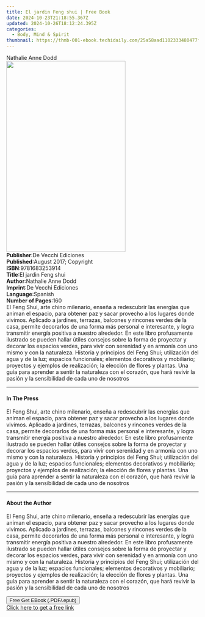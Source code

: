 ```yaml
---
title: El jardin Feng shui | Free Book
date: 2024-10-23T21:18:55.367Z
updated: 2024-10-26T18:12:24.395Z
categories:
  - Body, Mind & Spirit
thumbnail: https://thmb-001-ebook.techidaily.com/25a58aad1102333480477fd382364c42d87814923c23dd3257bfef7f8cf7219b.jpg
---
```

<main id="book-container">
  <div class="flex flex-col">
    <div class="book-brief flex-1 py-6 px-4 sm:p-6 md:py-10 md:px-8">
      <!-- brief-->
      <div class="book-brief-main">Nathalie Anne Dodd</div>
    </div>
    <div
      class="book-meta-info flex-1 grid gap-4 col-start-1 col-end-3 row-start-1 sm:mb-6 sm:grid-cols-4 lg:gap-6 lg:col-start-2 lg:row-end-6 lg:row-span-6 lg:mb-0"
    >
      <div
        class="book-meta-info-left place-content-center mt-4 p-4 text-sm leading-6 col-start-2 col-span-2 dark:text-slate-400"
      >
        <img
          class="w-full h-500 object-cover rounded-lg sm:h-255 sm:col-span-2 lg:col-span-full"
          src="https://img-001-ebook.techidaily.com/aad1f7daa43046c023ddf25433bd0c62d904d9a2246a5101b14a791bec76bd43.jpg"
          alt=""
          width="312"
          height="500"
        />
      </div>
      <div
        class="book-meta-info-right mt-2 col-start-1 row-start-2 col-span-3 self-center"
      >
        <!-- meta data  -->
        <div class="flex flex-col px-4 md:px-8">
          <div class="flex-1">
            <strong>Publisher</strong>:<span class="px-2"
              >De Vecchi Ediciones</span
            >
          </div>
          <div class="flex-1">
            <strong>Published</strong>:<span class="px-2"
              >August 2017; Copyright</span
            >
          </div>
          <div class="flex-1">
            <strong>ISBN</strong>:<span class="px-2">9781683253914</span>
          </div>
          <div class="flex-1">
            <strong>Title</strong>:<span class="px-2">El jardin Feng shui</span>
          </div>
          <div class="flex-1">
            <strong>Author</strong>:<span class="px-2">Nathalie Anne Dodd</span>
          </div>
          <div class="flex-1">
            <strong>Imprint</strong>:<span class="px-2"
              >De Vecchi Ediciones</span
            >
          </div>
          <div class="flex-1">
            <strong>Language</strong>:<span class="px-2">Spanish</span>
          </div>
          <div class="flex-1">
            <strong>Number of Pages</strong>:<span class="px-2">160</span>
          </div>
        </div>
      </div>
    </div>
    <div class="book-description flex-1 py-6 px-4 sm:p-6 md:py-10 md:px-8">
      <div class="book-description-main">
        <div accordion-content="" id="description">
          El Feng Shui, arte chino milenario, enseña a redescubrir las energías
          que animan el espacio, para obtener paz y sacar provecho a los lugares
          donde vivimos. Aplicado a jardines, terrazas, balcones y rincones
          verdes de la casa, permite decorarlos de una forma más personal e
          interesante, y logra transmitir energía positiva a nuestro alrededor.
          En este libro profusamente ilustrado se pueden hallar útiles consejos
          sobre la forma de proyectar y decorar los espacios verdes, para vivir
          con serenidad y en armonía con uno mismo y con la naturaleza. Historia
          y principios del Feng Shui; utilización del agua y de la luz; espacios
          funcionales; elementos decorativos y mobiliario; proyectos y ejemplos
          de realización; la elección de flores y plantas. Una guía para
          aprender a sentir la naturaleza con el corazón, que hará revivir la
          pasión y la sensibilidad de cada uno de nosotros
        </div>
      </div>
    </div>
    <div class="book-excerpts flex-1 py-6 px-4 sm:p-6 md:py-10 md:px-8">
      <!-- excerpts-->
      <div class="book-excerpts-main">
        <hr />
        <h4 class="placeholder placeholder-heading">
          <span>In The Press</span>
        </h4>
        <p>
          El Feng Shui, arte chino milenario, enseña a redescubrir las energías
          que animan el espacio, para obtener paz y sacar provecho a los lugares
          donde vivimos. Aplicado a jardines, terrazas, balcones y rincones
          verdes de la casa, permite decorarlos de una forma más personal e
          interesante, y logra transmitir energía positiva a nuestro alrededor.
          En este libro profusamente ilustrado se pueden hallar útiles consejos
          sobre la forma de proyectar y decorar los espacios verdes, para vivir
          con serenidad y en armonía con uno mismo y con la naturaleza. Historia
          y principios del Feng Shui; utilización del agua y de la luz; espacios
          funcionales; elementos decorativos y mobiliario; proyectos y ejemplos
          de realización; la elección de flores y plantas. Una guía para
          aprender a sentir la naturaleza con el corazón, que hará revivir la
          pasión y la sensibilidad de cada uno de nosotros
        </p>
      </div>
    </div>
    <div class="book-about-author flex-1 py-6 px-4 sm:p-6 md:py-10 md:px-8">
      <!-- about author-->
      <div class="book-main-author-main">
        <hr />
        <h4 class="placeholder placeholder-heading">
          <span>About the Author</span>
        </h4>
        <p>
          El Feng Shui, arte chino milenario, enseña a redescubrir las energías
          que animan el espacio, para obtener paz y sacar provecho a los lugares
          donde vivimos. Aplicado a jardines, terrazas, balcones y rincones
          verdes de la casa, permite decorarlos de una forma más personal e
          interesante, y logra transmitir energía positiva a nuestro alrededor.
          En este libro profusamente ilustrado se pueden hallar útiles consejos
          sobre la forma de proyectar y decorar los espacios verdes, para vivir
          con serenidad y en armonía con uno mismo y con la naturaleza. Historia
          y principios del Feng Shui; utilización del agua y de la luz; espacios
          funcionales; elementos decorativos y mobiliario; proyectos y ejemplos
          de realización; la elección de flores y plantas. Una guía para
          aprender a sentir la naturaleza con el corazón, que hará revivir la
          pasión y la sensibilidad de cada uno de nosotros
        </p>
      </div>
    </div>
    <div class="book-free-get flex-1 py-6 px-4 sm:p-6 md:py-10 md:px-8">
      <button
        id="btn-free-get"
        class="bg-blue-500 hover:bg-blue-700 text-white font-bold py-2 px-4 rounded"
      >
        Free Get EBook (.PDF/.epub)
      </button>
      <div id="countdown-display" class="px-2 text-lg mt-2"></div>
      <a
        id="free-link"
        class="hidden bg-blue-500 hover:bg-blue-700 text-white font-bold py-2 px-4 rounded"
        href="https://www.ebooks.com/en-us/book/95841442/el-jardin-feng-shui/nathalie-anne-dodd/"
        target="_blank"
        >Click here to get a free link</a
      >
    </div>
    <script>
      let countdownTime = 0;
      let countdownInterval = null;
      document
        .getElementById('btn-free-get')
        .addEventListener('click', startCountdown);
      function startCountdown() {
        countdownTime = new Date().getTime() + 60000 * 3;
        countdownInterval = setInterval(updateCountdown, 1000);
        document.getElementById('btn-free-get').disabled = true;
        document
          .getElementById('btn-free-get')
          .classList.add('bg-gray-500', 'cursor-not-allowed');
      }
      function updateCountdown() {
        let currentTime = new Date().getTime();
        let timeLeft = countdownTime - currentTime;
        let secondsLeft = Math.floor(timeLeft / 1000);
        document.getElementById('countdown-display').innerHTML =
          `Remaining time: ${secondsLeft} seconds.`;
        if (secondsLeft <= 0) {
          clearInterval(countdownInterval);
          document.getElementById('btn-free-get').classList.add('hidden');
          document.getElementById('free-link').classList.remove('hidden');
          document.getElementById('countdown-display').innerHTML = '';
        }
      }
    </script>
  </div>
</main>

<ins class="adsbygoogle"
      style="display:block"
      data-ad-client="ca-pub-7571918770474297"
      data-ad-slot="8358498916"
      data-ad-format="auto"
      data-full-width-responsive="true"></ins>
    